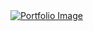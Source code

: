 <a href="https://davidlucas.vercel.app">
  <img src="https://davidlucas.vercel.app/assets/portfolio.png" alt="Portfolio Image">
</a>
